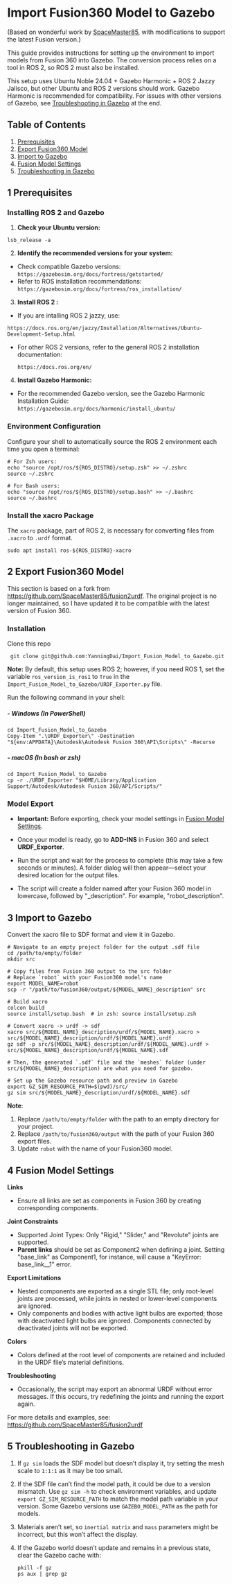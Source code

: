 # Import Fusion360 Model to Gazebo

(Based on wonderful work by [SpaceMaster85](https://github.com/SpaceMaster85/fusion2urdf), with modifications to support the latest Fusion version.)

This guide provides instructions for setting up the environment to import models from Fusion 360 into Gazebo. The conversion process relies on a tool in ROS 2, so ROS 2 must also be installed.

This setup uses Ubuntu Noble 24.04 + Gazebo Harmonic + ROS 2 Jazzy Jalisco, but other Ubuntu and ROS 2 versions should work. Gazebo Harmonic is recommended for  compatibility. For issues with other versions of Gazebo, see [Troubleshooting in Gazebo](#5-troubleshooting-in-gazebo) at the end.



## Table of Contents

1. [Prerequisites](#1-prerequisites)
2. [Export Fusion360 Model](#2-export-fusion360-model)
3. [Import to Gazebo](#3-import-to-gazebo)
4. [Fusion Model Settings](#4-fusion-model-settings)
5. [Troubleshooting in Gazebo](#5-troubleshooting-in-gazebo)



## 1 Prerequisites

### Installing ROS 2 and Gazebo

1. **Check your Ubuntu version:**

```shell
lsb_release -a
```

2. **Identify the recommended versions for your system:**

- Check compatible Gazebo versions: `https://gazebosim.org/docs/fortress/getstarted/`
- Refer to ROS installation recommendations: `https://gazebosim.org/docs/fortress/ros_installation/`

3. **Install ROS 2 :**

- If you are intalling ROS 2 jazzy, use:

`https://docs.ros.org/en/jazzy/Installation/Alternatives/Ubuntu-Development-Setup.html`

- For other ROS 2 versions, refer to the general ROS 2 installation documentation:

  `https://docs.ros.org/en/`

4. **Install Gazebo Harmonic:**

- For the recommended Gazebo version, see the Gazebo Harmonic Installation Guide: `https://gazebosim.org/docs/harmonic/install_ubuntu/`

### Environment Configuration

Configure your shell to automatically source the ROS 2 environment each time you open a terminal:

```shell
# For Zsh users:
echo "source /opt/ros/${ROS_DISTRO}/setup.zsh" >> ~/.zshrc
source ~/.zshrc

# For Bash users:
echo "source /opt/ros/${ROS_DISTRO}/setup.bash" >> ~/.bashrc
source ~/.bashrc
```

### Install the xacro Package

The `xacro` package, part of ROS 2, is necessary for converting files from `.xacro` to `.urdf` format.

```
sudo apt install ros-${ROS_DISTRO}-xacro
```



## 2 Export Fusion360 Model

This section is based on a fork from https://github.com/SpaceMaster85/fusion2urdf. The original project is no longer maintained, so I have updated it to be compatible with the latest version of Fusion 360. 

### Installation

Clone this repo

```shell
 git clone git@github.com:YanningDai/Import_Fusion_Model_to_Gazebo.git
```

**Note:** By default, this setup uses ROS 2; however, if you need ROS 1, set the variable `ros_version_is_ros1` to `True` in the `Import_Fusion_Model_to_Gazebo/URDF_Exporter.py` file.

Run the following command in your shell:

##### - Windows (In PowerShell)

```shell
cd Import_Fusion_Model_to_Gazebo
Copy-Item ".\URDF_Exporter\" -Destination "${env:APPDATA}\Autodesk\Autodesk Fusion 360\API\Scripts\" -Recurse
```

##### - macOS (In bash or zsh)

```shell
cd Import_Fusion_Model_to_Gazebo
cp -r ./URDF_Exporter "$HOME/Library/Application Support/Autodesk/Autodesk Fusion 360/API/Scripts/"
```

### Model Export

- **Important:** Before exporting, check your model settings in [Fusion Model Settings](#4-fusion-model-settings).

- Once your model is ready, go to **ADD-INS** in Fusion 360 and select **URDF_Exporter**.

- Run the script and wait for the process to complete (this may take a few seconds or minutes). A folder dialog will then appear—select your desired location for the output files.

- The script will create a folder named after your Fusion 360 model in lowercase, followed by "_description". For example, "robot_description".

  

## 3 Import to Gazebo

Convert the xacro file to SDF format and view it in Gazebo.

```shell
# Navigate to an empty project folder for the output .sdf file
cd /path/to/empty/folder
mkdir src

# Copy files from Fusion 360 output to the src folder
# Replace `robot` with your Fusion360 model's name
export MODEL_NAME=robot
scp -r "/path/to/fusion360/output/${MODEL_NAME}_description" src 

# Build xacro
colcon build
source install/setup.bash  # in zsh: source install/setup.zsh

# Convert xacro -> urdf -> sdf
xacro src/${MODEL_NAME}_description/urdf/${MODEL_NAME}.xacro > src/${MODEL_NAME}_description/urdf/${MODEL_NAME}.urdf
gz sdf -p src/${MODEL_NAME}_description/urdf/${MODEL_NAME}.urdf > src/${MODEL_NAME}_description/urdf/${MODEL_NAME}.sdf

# Then, the generated `.sdf` file and the `meshes` folder (under src/${MODEL_NAME}_description) are what you need for gazebo.

# Set up the Gazebo resource path and preview in Gazebo
export GZ_SIM_RESOURCE_PATH=$(pwd)/src/
gz sim src/${MODEL_NAME}_description/urdf/${MODEL_NAME}.sdf
```

**Note**:

1. Replace `/path/to/empty/folder` with the path to an empty directory for your project.
2. Replace `/path/to/fusion360/output` with the path of your Fusion 360 export files.
3. Update `robot` with the name of your Fusion360 model.



## 4 Fusion Model Settings

**Links**

- Ensure all links are set as components in Fusion 360 by creating corresponding components.

**Joint Constraints**

- Supported Joint Types: Only "Rigid," "Slider," and "Revolute" joints are supported.
- **Parent links** should be set as Component2 when defining a joint. Setting "base_link" as Component1, for instance, will cause a "KeyError: base_link__1" error.

**Export Limitations**

- Nested components are exported as a single STL file; only root-level joints are processed, while joints in nested or lower-level components are ignored.
- Only components and bodies with active light bulbs are exported; those with deactivated light bulbs are ignored. Components connected by deactivated joints will not be exported.

**Colors**

- Colors defined at the root level of components are retained and included in the URDF file’s material definitions.

**Troubleshooting**

- Occasionally, the script may export an abnormal URDF without error messages. If this occurs, try redefining the joints and running the export again.

For more details and examples, see:  https://github.com/SpaceMaster85/fusion2urdf



## 5 Troubleshooting in Gazebo

1. If `gz sim` loads the SDF model but doesn’t display it, try setting the mesh scale to `1:1:1` as it may be too small.

2. If the SDF file can’t find the model path, it could be due to a version mismatch. Use `gz sim -h` to check environment variables, and update `export GZ_SIM_RESOURCE_PATH` to match the model path variable in your version. Some Gazebo versions use `GAZEBO_MODEL_PATH` as the path for models.

3. Materials aren’t set, so `inertial matrix` and `mass` parameters might be incorrect, but this won’t affect the display.

4. If the Gazebo world doesn’t update and remains in a previous state, clear the Gazebo cache with:

   ```shell
   pkill -f gz
   ps aux | grep gz
   ```





